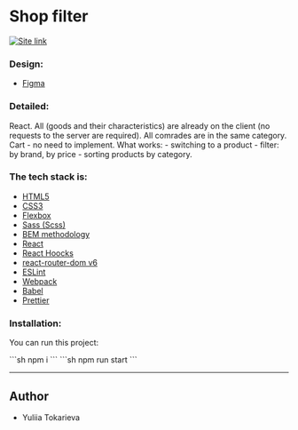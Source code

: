 <h1>Shop filter</h1>

<a href="https://shop-filter-0803.netlify.app/" rel="nofollow"><img alt="Site link" src="https://img.shields.io/badge/-Live%20app%20%E2%86%92-green?&style=for-the-badge" /></a>

<h3>Design:</h3>

<ul>
<li><a href="https://www.figma.com/file/0OI0hj7BkqtLbKuimb9wQ8/Frontend-test-task-%2F-Empat?node-id=204-6656&t=Ehdttc7LdlEsztho-0" rel="nofollow">Figma</a></li>

</ul>

<h3>Detailed:</h3>
<p>React. All (goods and their characteristics) are already on the client (no requests to the server are required). All comrades are in the same category. Cart - no need to implement. What works: - switching to a product - filter: by brand, by price - sorting products by category.
</p>

<h3>The tech stack is:</h3>
<ul>
<li><a href="https://en.wikipedia.org/wiki/HTML5" rel="nofollow">HTML5</a></li>
<li><a href="https://en.wikipedia.org/wiki/Cascading_Style_Sheets" rel="nofollow">CSS3</a></li>
<li><a href="https://en.wikipedia.org/wiki/CSS_Flexible_Box_Layout" rel="nofollow">Flexbox</a></li>
<li><a href="https://sass-lang.com/" rel="nofollow">Sass (Scss)</a></li>
<li><a href="https://en.bem.info/methodology/" rel="nofollow">BEM methodology</a></li>
<li><a href="https://reactjs.org/" rel="nofollow">React</a></li>
<li><a href="https://reactjs.org/docs/hooks-intro.html" rel="nofollow">React Hoocks</a></li>
<li><a href="https://reactrouter.com/en/main" rel="nofollow">react-router-dom v6</a></li>
<li><a href="https://eslint.org/" rel="nofollow">ESLint</a></li>
<li><a href="https://webpack.js.org/" rel="nofollow">Webpack</a></li>
<li><a href="https://babeljs.io/" rel="nofollow">Babel</a></li>
<li><a href="https://prettier.io/" rel="nofollow">Prettier</a></li>
</ul>
<h3>Installation:</h3>
<p>You can run this project:</p>
```sh
npm i
```
```sh
npm run start
```
<hr/>
<h2>Author</h2>
<ul>
<li>Yuliia Tokarieva</li>
</ul>
